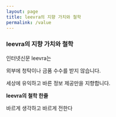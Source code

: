 ```yaml
---
layout: page
title: leevra의 지향 가치와 철학
permalink: /value
---
```





<h3>leevra의 지향 가치와 철학</h3>
<p></p>
<p>인터넷신문 leevra는 </p>
<p>외부에 청탁이나 금품 수수를 받지 않습니다.</p>
<p>세상에 유익하고 바른 정보 제공만을 지향합니다.</p>
<p></p>
<strong>leevra의 철학 한줄</strong>
<p>바르게 생각하고 바르게 전한다</p>